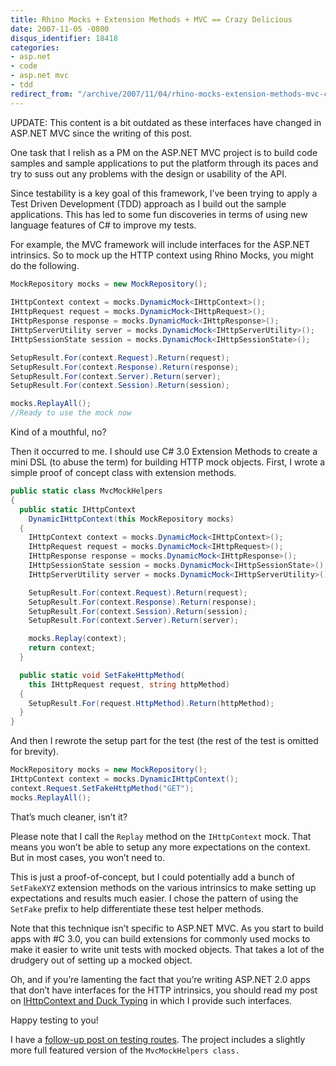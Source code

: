 ```yaml
---
title: Rhino Mocks + Extension Methods + MVC == Crazy Delicious
date: 2007-11-05 -0800
disqus_identifier: 18418
categories:
- asp.net
- code
- asp.net mvc
- tdd
redirect_from: "/archive/2007/11/04/rhino-mocks-extension-methods-mvc-crazy-delicious.aspx/"
---
```


UPDATE: This content is a bit outdated as these interfaces have changed
in ASP.NET MVC since the writing of this post.

One task that I relish as a PM on the ASP.NET MVC project is to build
code samples and sample applications to put the platform through its
paces and try to suss out any problems with the design or usability of
the API.

Since testability is a key goal of this framework, I’ve been trying to
apply a Test Driven Development (TDD) approach as I build out the sample
applications. This has led to some fun discoveries in terms of using new
language features of C\# to improve my tests.

For example, the MVC framework will include interfaces for the ASP.NET
intrinsics. So to mock up the HTTP context using Rhino Mocks, you might
do the following.

```csharp
MockRepository mocks = new MockRepository();
      
IHttpContext context = mocks.DynamicMock<IHttpContext>();
IHttpRequest request = mocks.DynamicMock<IHttpRequest>();
IHttpResponse response = mocks.DynamicMock<IHttpResponse>();
IHttpServerUtility server = mocks.DynamicMock<IHttpServerUtility>();
IHttpSessionState session = mocks.DynamicMock<IHttpSessionState>();

SetupResult.For(context.Request).Return(request);
SetupResult.For(context.Response).Return(response);
SetupResult.For(context.Server).Return(server);
SetupResult.For(context.Session).Return(session);

mocks.ReplayAll();
//Ready to use the mock now
```

Kind of a mouthful, no?

Then it occurred to me. I should use C\# 3.0 Extension Methods to create
a mini DSL (to abuse the term) for building HTTP mock objects. First, I
wrote a simple proof of concept class with extension methods.

```csharp
public static class MvcMockHelpers
{
  public static IHttpContext 
    DynamicIHttpContext(this MockRepository mocks)
  {
    IHttpContext context = mocks.DynamicMock<IHttpContext>();
    IHttpRequest request = mocks.DynamicMock<IHttpRequest>();
    IHttpResponse response = mocks.DynamicMock<IHttpResponse>();
    IHttpSessionState session = mocks.DynamicMock<IHttpSessionState>();
    IHttpServerUtility server = mocks.DynamicMock<IHttpServerUtility>();

    SetupResult.For(context.Request).Return(request);
    SetupResult.For(context.Response).Return(response);
    SetupResult.For(context.Session).Return(session);
    SetupResult.For(context.Server).Return(server);

    mocks.Replay(context);
    return context;
  }

  public static void SetFakeHttpMethod(
    this IHttpRequest request, string httpMethod)
  { 
    SetupResult.For(request.HttpMethod).Return(httpMethod);
  }
}
```

And then I rewrote the setup part for the test (the rest of the test is
omitted for brevity).

```csharp
MockRepository mocks = new MockRepository();
IHttpContext context = mocks.DynamicIHttpContext();
context.Request.SetFakeHttpMethod("GET");
mocks.ReplayAll();
```

That’s much cleaner, isn’t it?

Please note that I call the `Replay` method on the `IHttpContext` mock.
That means you won’t be able to setup any more expectations on the
context. But in most cases, you won’t need to.

This is just a proof-of-concept, but I could potentially add a bunch of
`SetFakeXYZ` extension methods on the various intrinsics to make setting
up expectations and results much easier. I chose the pattern of using
the `SetFake` prefix to help differentiate these test helper methods.

Note that this technique isn’t specific to ASP.NET MVC. As you start to
build apps with \#C 3.0, you can build extensions for commonly used
mocks to make it easier to write unit tests with mocked objects. That
takes a lot of the drudgery out of setting up a mocked object.

Oh, and if you’re lamenting the fact that you’re writing ASP.NET 2.0
apps that don’t have interfaces for the HTTP intrinsics, you should read
my post on [IHttpContext and Duck
Typing](https://haacked.com/archive/2007/09/09/ihttpcontext-and-other-interfaces-for-your-duck-typing-benefit.aspx "IHttpContext and other interfaces for your Duck Typing Benefit")
in which I provide such interfaces.

Happy testing to you!

I have a [follow-up post on testing
routes](https://haacked.com/archive/2007/12/17/testing-routes-in-asp.net-mvc.aspx "unit testing routes").
The project includes a slightly more full featured version of the
`MvcMockHelpers class. `

